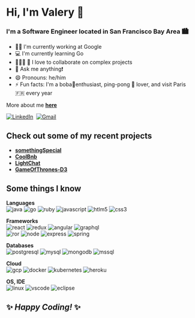 # Hi, I'm Valery 👋

### I'm a Software Engineer located in San Francisco Bay Area 🏙

- 🧑‍💻 I'm currently working at Google
- 💻 I'm currently learning Go
- 🚴🏾‍♀️ 🚴 I love to collaborate on complex projects
- 💬 Ask me anything❗️
- 😄 Pronouns: he/him
- ⚡ Fun facts: I'm a boba🧋enthusiast, ping-pong 🏓 lover, and visit Paris 🇫🇷 every year

More about me **[here](https://www.valeryn.com/)**

<a href="https://www.linkedin.com/in/valeryn/"><img src="https://img.shields.io/badge/LinkedIn-0077B5?style=for-the-badge&logo=linkedin&logoColor=white" alt="LinkedIn" /></a>&nbsp;
<a href="mailto:valery.nguyen@ucla.edu"><img src="https://img.shields.io/badge/Gmail-D14836?style=for-the-badge&logo=gmail&logoColor=white" alt="Gmail"/></a>&nbsp;

## Check out some of my recent projects
- **[somethingSpecial](https://www.somethingspecial.io/)**
- **[CoolBnb](https://coolbnb.herokuapp.com/)**
- **[LightChat](https://lightchat-app.herokuapp.com/)**
- **[GameOfThrones-D3](https://gameofthrones-d3.herokuapp.com/)**

## Some things I know

**Languages**<br/>
<img src="https://img.shields.io/badge/Java-ED8B00?style=for-the-badge&logo=java&logoColor=white" alt="java"/>
<img src="https://img.shields.io/badge/Go-00ADD8?style=for-the-badge&logo=go&logoColor=white
" alt="go"/>
<img src="https://img.shields.io/badge/Ruby-CC342D?style=for-the-badge&logo=ruby&logoColor=white" alt="ruby"/>
<img src="https://img.shields.io/badge/JavaScript-F7DF1E?style=for-the-badge&logo=javascript&logoColor=black
" alt="javascript"/>
<img src="https://img.shields.io/badge/HTML5-E34F26?style=for-the-badge&logo=html5&logoColor=white
" alt="htlm5"/>
<img src="https://img.shields.io/badge/CSS3-1572B6?style=for-the-badge&logo=css3&logoColor=white" alt="css3"/>

**Frameworks**<br/>
<img src="https://img.shields.io/badge/React-20232A?style=for-the-badge&logo=react&logoColor=61DAFB" alt="react"/>
<img src="https://img.shields.io/badge/Redux-593D88?style=for-the-badge&logo=redux&logoColor=white" alt="redux"/>
<img src="https://img.shields.io/badge/Angular-DD0031?style=for-the-badge&logo=angular&logoColor=white" alt="angular"/>
<img src="https://img.shields.io/badge/GraphQl-E10098?style=for-the-badge&logo=graphql&logoColor=white" alt="graphql"/>
<br/>
<img src="https://img.shields.io/badge/Ruby_on_Rails-CC0000?style=for-the-badge&logo=ruby-on-rails&logoColor=white" alt="ror"/>
<img src="https://img.shields.io/badge/Node.js-43853D?style=for-the-badge&logo=node.js&logoColor=white" alt="node"/>
<img src="https://img.shields.io/badge/Express.js-404D59?style=for-the-badge&logo=express&logoColor=white" alt="express"/>
<img src="https://img.shields.io/badge/Spring-6DB33F?style=for-the-badge&logo=spring&logoColor=white" alt="spring"/>

**Databases**<br/>
<img src="https://img.shields.io/badge/PostgreSQL-316192?style=for-the-badge&logo=postgresql&logoColor=white" alt="postgresql"/>
<img src="https://img.shields.io/badge/MySQL-00000F?style=for-the-badge&logo=mysql&logoColor=white" alt="mysql"/>
<img src="https://img.shields.io/badge/MongoDB-4EA94B?style=for-the-badge&logo=mongodb&logoColor=white" alt="mongodb"/>
<img src="https://img.shields.io/badge/Microsoft%20SQL%20Sever-CC2927?style=for-the-badge&logo=microsoft%20sql%20server&logoColor=white" alt="mssql"/>

**Cloud**<br/>
<img src="https://img.shields.io/badge/Google_Cloud-4285F4?style=for-the-badge&logo=google-cloud&logoColor=white" alt="gcp"/>
<img src="https://img.shields.io/badge/Docker-2CA5E0?style=for-the-badge&logo=docker&logoColor=white" alt="docker"/>
<img src="https://img.shields.io/badge/kubernetes-326ce5.svg?&style=for-the-badge&logo=kubernetes&logoColor=white" alt="kubernetes"/>
<img src="https://img.shields.io/badge/Heroku-430098?style=for-the-badge&logo=heroku&logoColor=white" alt="heroku"/>

**OS, IDE**<br/>
<img src="https://img.shields.io/badge/Linux-FCC624?style=for-the-badge&logo=linux&logoColor=black" alt="linux"/>
<img src="https://img.shields.io/badge/Visual_Studio_Code-0078D4?style=for-the-badge&logo=visual%20studio%20code&logoColor=white" alt="vscode"/>
<img src="https://img.shields.io/badge/Eclipse-2C2255?style=for-the-badge&logo=eclipse&logoColor=white" alt="eclipse"/>

## ✨ _Happy Coding!_ ✨ 